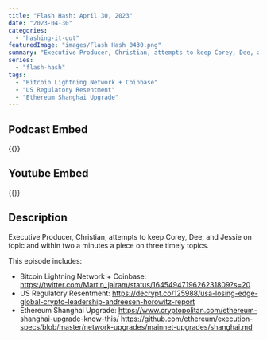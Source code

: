 ```yaml
---
title: "Flash Hash: April 30, 2023"
date: "2023-04-30"
categories: 
  - "hashing-it-out"
featuredImage: "images/Flash Hash 0430.png"
summary: "Executive Producer, Christian, attempts to keep Corey, Dee, and Jessie on topic and within two a minutes a piece on three timely topics."
series:
  - "flash-hash"
tags: 
  - "Bitcoin Lightning Network + Coinbase"
  - "US Regulatory Resentment"
  - "Ethereum Shanghai Upgrade"
---
```



## Podcast Embed
{{<podcast-embed url="https://player.simplecast.com/9659ca29-2ae5-4a2a-84b0-74333401e5ba?dark=false&color=EE6E04">}}

## Youtube Embed
{{<youtube aO3M_KAg7Yk>}}

## Description
Executive Producer, Christian, attempts to keep Corey, Dee, and Jessie on topic and within two a minutes a piece on three timely topics. 

This episode includes:

 - Bitcoin Lightning Network + Coinbase: https://twitter.com/Martin_jairam/status/1645494719626231809?s=20
 - US Regulatory Resentment: https://decrypt.co/125988/usa-losing-edge-global-crypto-leadership-andreesen-horowitz-report
 - Ethereum Shanghai Upgrade: https://www.cryptopolitan.com/ethereum-shanghai-upgrade-know-this/ https://github.com/ethereum/execution-specs/blob/master/network-upgrades/mainnet-upgrades/shanghai.md
 